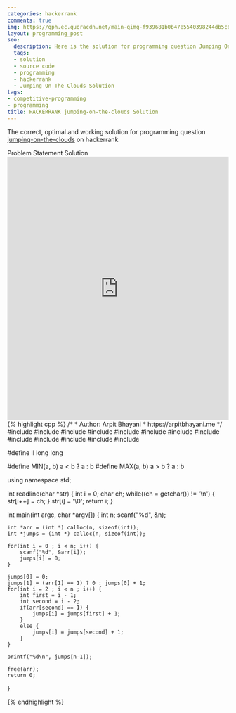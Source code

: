 ```yaml
---
categories: hackerrank
comments: true
img: https://qph.ec.quoracdn.net/main-qimg-f939681b0b47e5540398244db5c8966f?convert_to_webp=true
layout: programming_post
seo:
  description: Here is the solution for programming question Jumping On The Clouds on hackerrank
  tags:
  - solution
  - source code
  - programming
  - hackerrank
  - Jumping On The Clouds Solution
tags:
- competitive-programming
- programming
title: HACKERRANK jumping-on-the-clouds Solution
---
```

The correct, optimal and working solution for programming question [jumping-on-the-clouds](https://www.hackerrank.com/challenges/jumping-on-the-clouds) on hackerrank

<div class="ui secondary pointing large menu">
  <a class="grey item" data-tab="problem-statement">
    Problem Statement
  </a>
  <a class="active item grey" data-tab="solution">
    Solution
  </a>
</div>
<div class="ui bottom attached tab" data-tab="problem-statement">
    <iframe src="https://www.hackerrank.com/challenges/jumping-on-the-clouds" width="100%" height="600px" style="overflow: scroll; border: none;"></iframe>
</div>
<div class="ui bottom attached active tab" data-tab="solution">
{% highlight cpp %}
/*
 *  Author: Arpit Bhayani
 *  https://arpitbhayani.me
 */
#include <cmath>
#include <cstdio>
#include <cstdlib>
#include <climits>
#include <deque>
#include <iostream>
#include <list>
#include <limits>
#include <map>
#include <queue>
#include <set>
#include <stack>
#include <vector>

#define ll long long

#define MIN(a, b) a < b ? a : b
#define MAX(a, b) a > b ? a : b

using namespace std;

int readline(char *str) {
    int i = 0;
    char ch;
    while((ch = getchar()) != '\n') {
        str[i++] = ch;
    }
    str[i] = '\0';
    return i;
}

int main(int argc, char *argv[]) {
    int n;
    scanf("%d", &n);

    int *arr = (int *) calloc(n, sizeof(int));
    int *jumps = (int *) calloc(n, sizeof(int));

    for(int i = 0 ; i < n; i++) {
        scanf("%d", &arr[i]);
        jumps[i] = 0;
    }

    jumps[0] = 0;
    jumps[1] = (arr[1] == 1) ? 0 : jumps[0] + 1;
    for(int i = 2 ; i < n ; i++) {
        int first = i - 1;
        int second = i - 2;
        if(arr[second] == 1) {
            jumps[i] = jumps[first] + 1;
        }
        else {
            jumps[i] = jumps[second] + 1;
        }
    }

    printf("%d\n", jumps[n-1]);

    free(arr);
    return 0;
}

{% endhighlight %}
</div>
